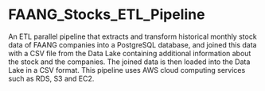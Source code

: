 # FAANG_Stocks_ETL_Pipeline
 An ETL parallel pipeline that extracts and transform historical monthly stock data of FAANG companies into a PostgreSQL database, and joined this data with a CSV file from the Data Lake containing additional information about the stock and the companies. The joined data is then loaded into the Data Lake in a CSV format. This pipeline uses AWS cloud computing services such as RDS, S3 and EC2. 
